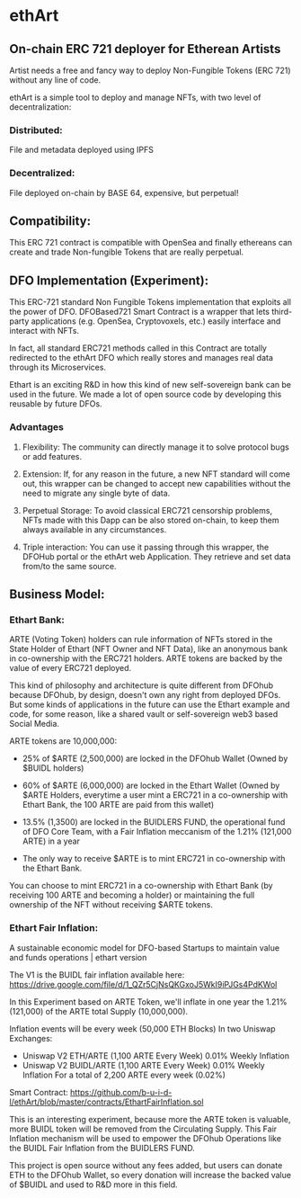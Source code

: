 # ethArt

## On-chain ERC 721 deployer for Etherean Artists

Artist needs a free and fancy way to deploy Non-Fungible Tokens (ERC 721) without any line of code. 

ethArt is a simple tool to deploy and manage NFTs, with two level of decentralization:

### Distributed:

File and metadata deployed using IPFS

### Decentralized:

File deployed on-chain by BASE 64, expensive, but perpetual!

## Compatibility:

This ERC 721 contract is compatible with OpenSea and finally ethereans can create and trade Non-fungible Tokens that are really perpetual.

## DFO Implementation (Experiment):

This ERC-721 standard Non Fungible Tokens implementation that exploits all the power of DFO. DFOBased721 Smart Contract is a wrapper that lets third-party applications (e.g. OpenSea, Cryptovoxels, etc.) easily interface and interact with NFTs.

In fact, all standard ERC721 methods called in this Contract are totally redirected to the ethArt DFO which really stores and manages real data through its Microservices.

Ethart is an exciting R&D in how this kind of new self-sovereign bank can be used in the future. We made a lot of open source code by developing this reusable by future DFOs.

### Advantages

1. Flexibility: The community can directly manage it to solve protocol bugs or add features.

2. Extension: If, for any reason in the future, a new NFT standard will come out, this wrapper can be changed to accept new capabilities without the need to migrate any single byte of data.

3. Perpetual Storage: To avoid classical ERC721 censorship problems, NFTs made with this Dapp can be also stored on-chain, to keep them always available in any circumstances.

4. Triple interaction: You can use it passing through this wrapper, the DFOHub portal or the ethArt web Application. They retrieve and set data from/to the same source.

## Business Model:

### Ethart Bank:

ARTE (Voting Token) holders can rule information of NFTs stored in the State Holder of Ethart (NFT Owner and NFT Data), like an anonymous bank in co-ownership with the ERC721 holders. ARTE tokens are backed by the value of every ERC721 deployed.

This kind of philosophy and architecture is quite different from DFOhub because DFOhub, by design, doesn't own any right from deployed DFOs. But some kinds of applications in the future can use the Ethart example and code, for some reason, like a shared vault or self-sovereign web3 based Social Media.

ARTE tokens are 10,000,000:

- 25% of $ARTE (2,500,000) are locked in the DFOhub Wallet (Owned by $BUIDL holders)

- 60% of $ARTE (6,000,000) are locked in the Ethart Wallet (Owned by $ARTE Holders, everytime a user mint a ERC721 in a co-ownership with Ethart Bank, the 100 ARTE are paid from this wallet) 

- 13.5% (1,3500) are locked in the BUIDLERS FUND, the operational fund of DFO Core Team, with a Fair Inflation meccanism of the 1.21% (121,000 ARTE) in a year

- The only way to receive $ARTE is to mint ERC721 in co-ownership with the Ethart Bank.

You can choose to mint ERC721 in a co-ownership with Ethart Bank (by receiving 100 ARTE and becoming a holder) or maintaining the full ownership of the NFT without receiving $ARTE tokens.

### Ethart Fair Inflation:

A sustainable economic model for DFO-based Startups to maintain value and funds operations | ethart version

The V1 is the BUIDL fair inflation available here: https://drive.google.com/file/d/1_QZr5CjNsQKGxoJ5WkI9iPJGs4PdKWol

In this Experiment based on ARTE Token, we'll inflate in one year the 1.21% (121,000) of the ARTE total Supply (10,000,000).

Inflation events will be every week (50,000 ETH Blocks) In two Uniswap Exchanges:
- Uniswap V2 ETH/ARTE (1,100 ARTE Every Week) 0.01% Weekly Inflation
- Uniswap V2 BUIDL/ARTE (1,100 ARTE Every Week) 0.01% Weekly Inflation
For a total of 2,200 ARTE every week (0.02%)

Smart Contract: https://github.com/b-u-i-d-l/ethArt/blob/master/contracts/EthartFairInflation.sol

This is an interesting experiment, because more the ARTE token is valuable, more BUIDL token will be removed from the Circulating Supply. This Fair Inflation mechanism will be used to empower the DFOhub Operations like the BUIDL Fair Inflation from the BUIDLERS FUND.

This project is open source without any fees added, but users can donate ETH to the DFOhub Wallet, so every donation will increase the backed value of $BUIDL and used to R&D more in this field.
